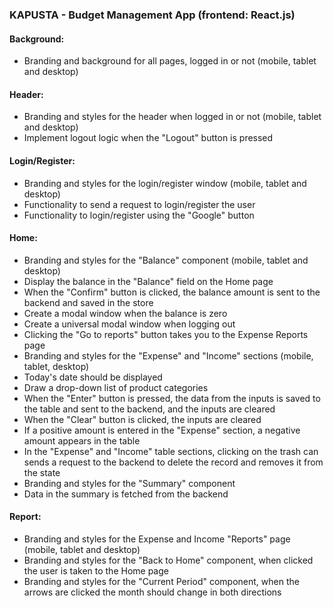 ### KAPUSTA - Budget Management App (frontend: React.js)

#### Background:

- Branding and background for all pages, logged in or not (mobile, tablet and desktop)

#### Header:

- Branding and styles for the header when logged in or not (mobile, tablet and desktop)
- Implement logout logic when the "Logout" button is pressed

#### Login/Register:

- Branding and styles for the login/register window (mobile, tablet and desktop)
- Functionality to send a request to login/register the user
- Functionality to login/register using the "Google" button

#### Home:

- Branding and styles for the "Balance" component (mobile, tablet and desktop)
- Display the balance in the "Balance" field on the Home page
- When the "Confirm" button is clicked, the balance amount is sent to the backend and saved in the store
- Create a modal window when the balance is zero
- Create a universal modal window when logging out
- Clicking the "Go to reports" button takes you to the Expense Reports page
- Branding and styles for the "Expense" and "Income" sections (mobile, tablet, desktop)
- Today's date should be displayed
- Draw a drop-down list of product categories
- When the "Enter" button is pressed, the data from the inputs is saved to the table and sent to the backend, and the inputs are cleared
- When the "Clear" button is clicked, the inputs are cleared
- If a positive amount is entered in the "Expense" section, a negative amount appears in the table
- In the "Expense" and "Income" table sections, clicking on the trash can sends a request to the backend to delete the record and removes it from the state
- Branding and styles for the "Summary" component
- Data in the summary is fetched from the backend

#### Report:

- Branding and styles for the Expense and Income "Reports" page (mobile, tablet and desktop)
- Branding and styles for the "Back to Home" component, when clicked the user is taken to the Home page
- Branding and styles for the "Current Period" component, when the arrows are clicked the month should change in both directions
